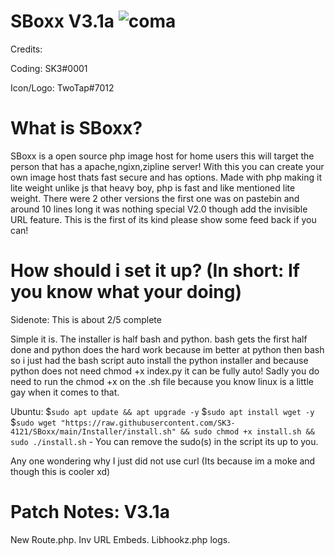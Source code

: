 # SBoxx V3.1a ![coma](https://user-images.githubusercontent.com/66770178/130568540-89a03d3f-6ccb-4ceb-9ba9-c898bca69d02.png)
Credits:

Coding: SK3#0001

Icon/Logo: TwoTap#7012

# What is SBoxx?
SBoxx is a open source php image host for home users this will target the person that has a apache,ngixn,zipline server! With this you can create your own image host thats fast secure and has options. Made with php making it lite weight unlike js that heavy boy, php is fast and like mentioned lite weight. There were 2 other versions the first one was on pastebin and around 10 lines long it was nothing special V2.0 though add the invisible URL feature. This is the first of its kind please show some feed back if you can!

# How should i set it up? (In short: If you know what your doing)
Sidenote: This is about 2/5 complete

Simple it is. The installer is half bash and python. bash gets the first half done and python does the hard work because im better at python then bash so i just had the bash script auto install the python installer and because python does not need chmod +x index.py it can be fully auto! Sadly you do need to run the chmod +x on the .sh file because you know linux is a little gay when it comes to that.

Ubuntu: 
$`sudo apt update && apt upgrade -y`
$`sudo apt install wget -y`
$`sudo wget "https://raw.githubusercontent.com/SK3-4121/SBoxx/main/Installer/install.sh" && sudo chmod +x install.sh && sudo ./install.sh` - You can remove the sudo(s) in the script its up to you.

Any one wondering why I just did not use curl (Its because im a moke and though this is cooler xd)

# Patch Notes: V3.1a
New Route.php.
Inv URL Embeds.
Libhookz.php logs.
